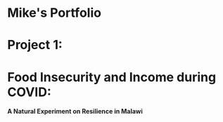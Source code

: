 # Mike's Portfolio

# Project 1: 
# Food Insecurity and Income during COVID: 
**A Natural Experiment on Resilience in Malawi**
